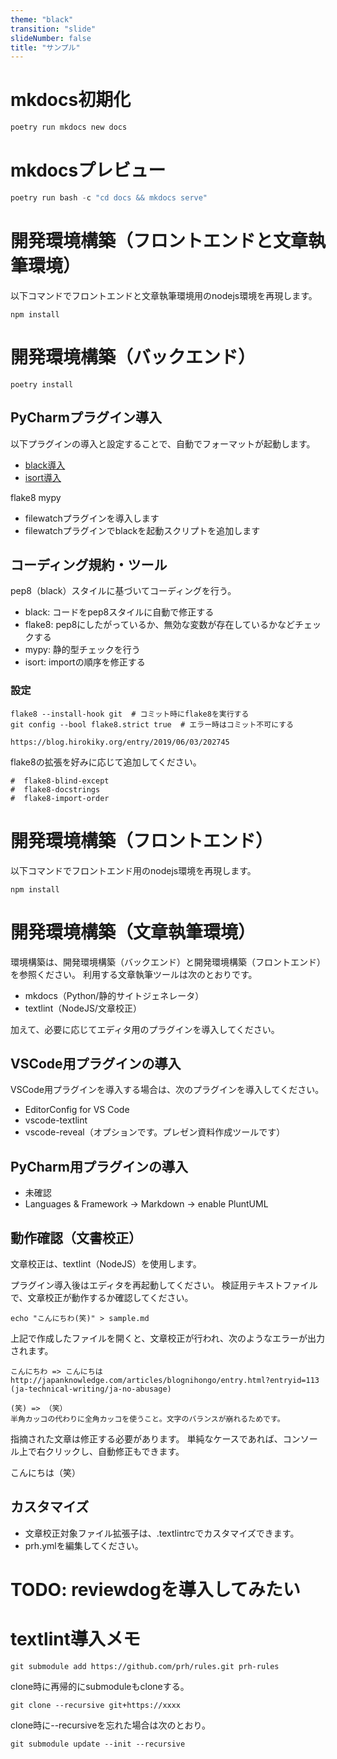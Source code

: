```yaml
---
theme: "black"
transition: "slide"
slideNumber: false
title: "サンプル"
---
```


# mkdocs初期化
``` Python
poetry run mkdocs new docs
```

# mkdocsプレビュー
``` Python
poetry run bash -c "cd docs && mkdocs serve"
```

# 開発環境構築（フロントエンドと文章執筆環境）
以下コマンドでフロントエンドと文章執筆環境用のnodejs環境を再現します。

``` shell
npm install
```


# 開発環境構築（バックエンド）

``` shell
poetry install
```

## PyCharmプラグイン導入
以下プラグインの導入と設定することで、自動でフォーマットが起動します。

- [black導入](https://black.readthedocs.io/en/stable/editor_integration.html)
- [isort導入](https://github.com/PyCQA/isort/wiki/isort-Plugins)

flake8
mypy

- filewatchプラグインを導入します
- filewatchプラグインでblackを起動スクリプトを追加します

## コーディング規約・ツール
pep8（black）スタイルに基づいてコーディングを行う。

- black: コードをpep8スタイルに自動で修正する
- flake8: pep8にしたがっているか、無効な変数が存在しているかなどチェックする
- mypy: 静的型チェックを行う
- isort: importの順序を修正する


### 設定

``` shell
flake8 --install-hook git  # コミット時にflake8を実行する
git config --bool flake8.strict true  # エラー時はコミット不可にする
```

```
https://blog.hirokiky.org/entry/2019/06/03/202745
```

flake8の拡張を好みに応じて追加してください。

```
#  flake8-blind-except
#  flake8-docstrings
#  flake8-import-order
```

# 開発環境構築（フロントエンド）
以下コマンドでフロントエンド用のnodejs環境を再現します。

``` shell
npm install
```

# 開発環境構築（文章執筆環境）
環境構築は、開発環境構築（バックエンド）と開発環境構築（フロントエンド）を参照ください。
利用する文章執筆ツールは次のとおりです。

- mkdocs（Python/静的サイトジェネレータ）
- textlint（NodeJS/文章校正）

加えて、必要に応じてエディタ用のプラグインを導入してください。

## VSCode用プラグインの導入
VSCode用プラグインを導入する場合は、次のプラグインを導入してください。

- EditorConfig for VS Code
- vscode-textlint
- vscode-reveal（オプションです。プレゼン資料作成ツールです）

## PyCharm用プラグインの導入
- 未確認
- Languages & Framework -> Markdown -> enable PluntUML

## 動作確認（文書校正）
文章校正は、textlint（NodeJS）を使用します。

プラグイン導入後はエディタを再起動してください。
検証用テキストファイルで、文章校正が動作するか確認してください。

``` shell
echo "こんにちわ(笑)" > sample.md
```

上記で作成したファイルを開くと、文章校正が行われ、次のようなエラーが出力されます。

```
こんにちわ => こんにちは
http://japanknowledge.com/articles/blognihongo/entry.html?entryid=113 (ja-technical-writing/ja-no-abusage)

(笑) => （笑）
半角カッコの代わりに全角カッコを使うこと。文字のバランスが崩れるためです。
```

指摘された文章は修正する必要があります。
単純なケースであれば、コンソール上で右クリックし、自動修正もできます。

こんにちは（笑）

## カスタマイズ
- 文章校正対象ファイル拡張子は、.textlintrcでカスタマイズできます。
- prh.ymlを編集してください。


# TODO: reviewdogを導入してみたい


# textlint導入メモ
``` shell
git submodule add https://github.com/prh/rules.git prh-rules
```

clone時に再帰的にsubmoduleもcloneする。
```
git clone --recursive git+https://xxxx
```

clone時に--recursiveを忘れた場合は次のとおり。
```
git submodule update --init --recursive
```
